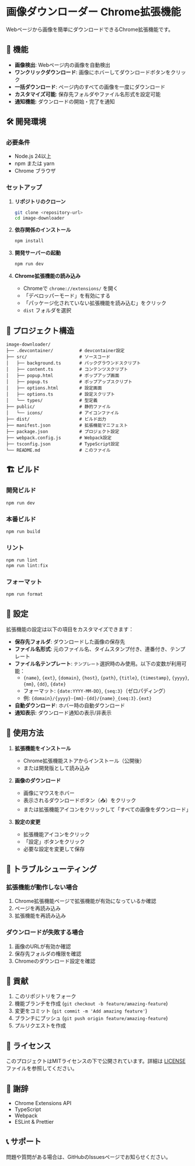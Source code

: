 # 画像ダウンローダー Chrome拡張機能

Webページから画像を簡単にダウンロードできるChrome拡張機能です。

## 🚀 機能

- **画像検出**: Webページ内の画像を自動検出
- **ワンクリックダウンロード**: 画像にホバーしてダウンロードボタンをクリック
- **一括ダウンロード**: ページ内のすべての画像を一度にダウンロード
- **カスタマイズ可能**: 保存先フォルダやファイル名形式を設定可能
- **通知機能**: ダウンロードの開始・完了を通知

## 🛠️ 開発環境

### 必要条件

- Node.js 24以上
- npm または yarn
- Chrome ブラウザ

### セットアップ

1. **リポジトリのクローン**
   ```bash
   git clone <repository-url>
   cd image-downloader
   ```

2. **依存関係のインストール**
   ```bash
   npm install
   ```

3. **開発サーバーの起動**
   ```bash
   npm run dev
   ```

4. **Chrome拡張機能の読み込み**
   - Chromeで `chrome://extensions/` を開く
   - 「デベロッパーモード」を有効にする
   - 「パッケージ化されていない拡張機能を読み込む」をクリック
   - `dist` フォルダを選択

## 📁 プロジェクト構造

```
image-downloader/
├── .devcontainer/          # devcontainer設定
├── src/                    # ソースコード
│   ├── background.ts       # バックグラウンドスクリプト
│   ├── content.ts          # コンテンツスクリプト
│   ├── popup.html          # ポップアップ画面
│   ├── popup.ts            # ポップアップスクリプト
│   ├── options.html        # 設定画面
│   ├── options.ts          # 設定スクリプト
│   └── types/              # 型定義
├── public/                 # 静的ファイル
│   └── icons/              # アイコンファイル
├── dist/                   # ビルド出力
├── manifest.json           # 拡張機能マニフェスト
├── package.json            # プロジェクト設定
├── webpack.config.js       # Webpack設定
├── tsconfig.json           # TypeScript設定
└── README.md               # このファイル
```

## 🏗️ ビルド

### 開発ビルド
```bash
npm run dev
```

### 本番ビルド
```bash
npm run build
```

### リント
```bash
npm run lint
npm run lint:fix
```

### フォーマット
```bash
npm run format
```

## 🔧 設定

拡張機能の設定は以下の項目をカスタマイズできます：

- **保存先フォルダ**: ダウンロードした画像の保存先
- **ファイル名形式**: 元のファイル名、タイムスタンプ付き、連番付き、テンプレート
- **ファイル名テンプレート**: `テンプレート`選択時のみ使用。以下の変数が利用可能：
  - `{name}`, `{ext}`, `{domain}`, `{host}`, `{path}`, `{title}`, `{timestamp}`, `{yyyy}`, `{mm}`, `{dd}`, `{date}`
  - フォーマット: `{date:YYYY-MM-DD}`, `{seq:3}`（ゼロパディング）
  - 例: `{domain}/{yyyy}-{mm}-{dd}/{name}_{seq:3}.{ext}`
- **自動ダウンロード**: ホバー時の自動ダウンロード
- **通知表示**: ダウンロード通知の表示/非表示

## 🚀 使用方法

1. **拡張機能をインストール**
   - Chrome拡張機能ストアからインストール（公開後）
   - または開発版として読み込み

2. **画像のダウンロード**
   - 画像にマウスをホバー
   - 表示されるダウンロードボタン（📥）をクリック
   - または拡張機能アイコンをクリックして「すべての画像をダウンロード」

3. **設定の変更**
   - 拡張機能アイコンをクリック
   - 「設定」ボタンをクリック
   - 必要な設定を変更して保存

## 🐛 トラブルシューティング

### 拡張機能が動作しない場合
1. Chrome拡張機能ページで拡張機能が有効になっているか確認
2. ページを再読み込み
3. 拡張機能を再読み込み

### ダウンロードが失敗する場合
1. 画像のURLが有効か確認
2. 保存先フォルダの権限を確認
3. Chromeのダウンロード設定を確認

## 🤝 貢献

1. このリポジトリをフォーク
2. 機能ブランチを作成 (`git checkout -b feature/amazing-feature`)
3. 変更をコミット (`git commit -m 'Add amazing feature'`)
4. ブランチにプッシュ (`git push origin feature/amazing-feature`)
5. プルリクエストを作成

## 📄 ライセンス

このプロジェクトはMITライセンスの下で公開されています。詳細は [LICENSE](LICENSE) ファイルを参照してください。

## 🙏 謝辞

- Chrome Extensions API
- TypeScript
- Webpack
- ESLint & Prettier

## 📞 サポート

問題や質問がある場合は、GitHubのIssuesページでお知らせください。 